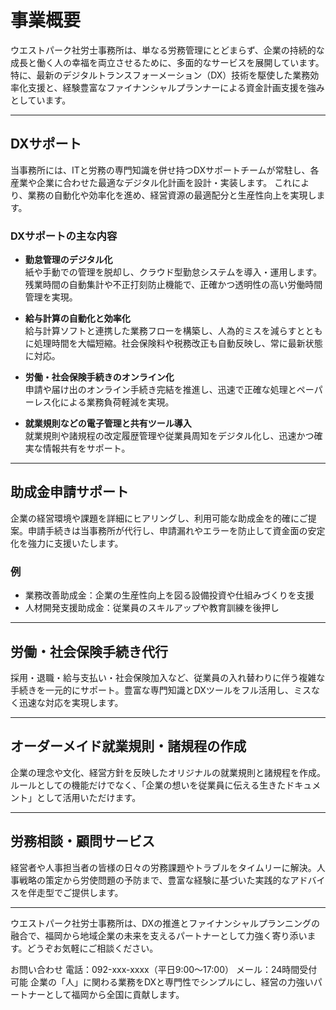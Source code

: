 # 事業概要

ウエストパーク社労士事務所は、単なる労務管理にとどまらず、企業の持続的な成長と働く人の幸福を両立させるために、多面的なサービスを展開しています。
特に、最新のデジタルトランスフォーメーション（DX）技術を駆使した業務効率化支援と、経験豊富なファイナンシャルプランナーによる資金計画支援を強みとしています。

***

## DXサポート

当事務所には、ITと労務の専門知識を併せ持つDXサポートチームが常駐し、各産業や企業に合わせた最適なデジタル化計画を設計・実装します。
これにより、業務の自動化や効率化を進め、経営資源の最適配分と生産性向上を実現します。

### DXサポートの主な内容

- **勤怠管理のデジタル化**  
  紙や手動での管理を脱却し、クラウド型勤怠システムを導入・運用します。残業時間の自動集計や不正打刻防止機能で、正確かつ透明性の高い労働時間管理を実現。

- **給与計算の自動化と効率化**  
  給与計算ソフトと連携した業務フローを構築し、人為的ミスを減らすとともに処理時間を大幅短縮。社会保険料や税務改正も自動反映し、常に最新状態に対応。

- **労働・社会保険手続きのオンライン化**  
  申請や届け出のオンライン手続き完結を推進し、迅速で正確な処理とペーパーレス化による業務負荷軽減を実現。

- **就業規則などの電子管理と共有ツール導入**  
  就業規則や諸規程の改定履歴管理や従業員周知をデジタル化し、迅速かつ確実な情報共有をサポート。

***

## 助成金申請サポート

企業の経営環境や課題を詳細にヒアリングし、利用可能な助成金を的確にご提案。申請手続きは当事務所が代行し、申請漏れやエラーを防止して資金面の安定化を強力に支援いたします。

### 例  
- 業務改善助成金：企業の生産性向上を図る設備投資や仕組みづくりを支援  
- 人材開発支援助成金：従業員のスキルアップや教育訓練を後押し  

***

## 労働・社会保険手続き代行

採用・退職・給与支払い・社会保険加入など、従業員の入れ替わりに伴う複雑な手続きを一元的にサポート。豊富な専門知識とDXツールをフル活用し、ミスなく迅速な対応を実現します。

***

## オーダーメイド就業規則・諸規程の作成

企業の理念や文化、経営方針を反映したオリジナルの就業規則と諸規程を作成。ルールとしての機能だけでなく、「企業の想いを従業員に伝える生きたドキュメント」として活用いただけます。

***

## 労務相談・顧問サービス

経営者や人事担当者の皆様の日々の労務課題やトラブルをタイムリーに解決。人事戦略の策定から労使問題の予防まで、豊富な経験に基づいた実践的なアドバイスを伴走型でご提供します。

***

ウエストパーク社労士事務所は、DXの推進とファイナンシャルプランニングの融合で、福岡から地域企業の未来を支えるパートナーとして力強く寄り添います。どうぞお気軽にご相談ください。

お問い合わせ
電話：092-xxx-xxxx（平日9:00〜17:00）
メール：24時間受付可能
企業の「人」に関わる業務をDXと専門性でシンプルにし、経営の力強いパートナーとして福岡から全国に貢献します。
